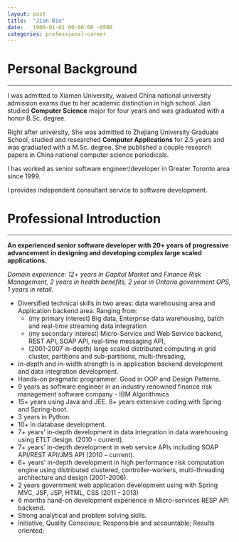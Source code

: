 ```yaml
---
layout: post
title:  "Jian Bio"
date:   1900-01-01 00:00:00 -0500
categories: professional-career
---
```


# Personal Background
----------
I was admitted to Xiamen University, waived China national university admission exams due to her academic distinction in high school. Jian studied **Computer Science** major for four years and was graduated with a honor B.Sc. degree.

Right after university, She was admitted to Zhejiang University Graduate School, studied and researched **Computer Applications** for 2.5 years and was graduated with a M.Sc. degree. She published a couple research papers in China national computer science periodicals.

I has worked as senior software engineer/developer in Greater Toronto area since 1999. 

I provides independent consultant service to software development.  



# Professional Introduction
----------

**An experienced senior software developer with 20+ years of progressive advancement in designing and developing complex large scaled applications.**

*Domain experience: 12+ years in Capital Market and Finance Risk Management, 2 years in health benefits, 2 year in Ontario government OPS, 1 years in retail.*
 
- Diversified technical skills in two areas: data warehousing area and Application backend area. Ranging from: 
	- (my primary interest) Big data, Enterprise data warehousing, batch and real-time streaming data integration
	- (my secondary interest) Micro-Service and Web Service backend, REST API, SOAP API, real-time messaging API,  
	- (2001-2007 in-depth) large scaled distributed computing in grid cluster, partitions and sub-partitions, multi-threading, 
- In-depth and in-width strength is in application backend development and data integration development.
- Hands-on pragmatic programmer. Good in OOP and Design Patterns. 
- 9 years as software engineer in an industry renowned finance risk management software company - IBM Algorithmics 
- 15+ years using Java and JEE. 8+ years extensive coding with Spring and Spring-boot.
- 3 years in Python. 
- 10+ in database development.
- 7+ years’ in-depth development in data integration in data warehousing using ETLT design. (2010 - current).
- 7+ years’ in-depth development in web service APIs including SOAP API/REST API/JMS API (2010 – current).
- 6+ years’ in-depth development in high performance risk computation engine using distributed clustered, controller-workers, multi-threading architecture and design (2001-2006). 
- 2 years government web application development using with Spring MVC, JSF, JSP, HTML, CSS (2011 - 2013)
- 6 months hand-on development experience in Micro-services RESP API backend.
- Strong analytical and problem solving skills. 
- Initiative, Quality Conscious; Responsible and accountable; Results oriented; 

